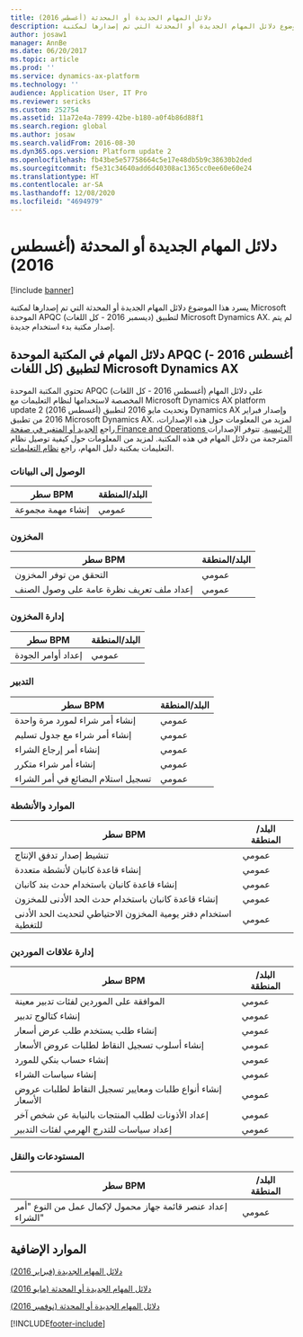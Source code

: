 ```yaml
---
title: دلائل المهام الجديدة أو المحدثة (أغسطس 2016)
description: يسرد هذا الموضوع دلائل المهام الجديدة أو المحدثة التي تم إصدارها لمكتبة Microsoft الموحدة APQC (ديسمبر 2016 - كل اللغات) لتطبيق Microsoft Dynamics AX. لم يتم إصدار مكتبة بدء استخدام جديدة.
author: josaw1
manager: AnnBe
ms.date: 06/20/2017
ms.topic: article
ms.prod: ''
ms.service: dynamics-ax-platform
ms.technology: ''
audience: Application User, IT Pro
ms.reviewer: sericks
ms.custom: 252754
ms.assetid: 11a72e4a-7899-42be-b180-a0f4b86d88f1
ms.search.region: global
ms.author: josaw
ms.search.validFrom: 2016-08-30
ms.dyn365.ops.version: Platform update 2
ms.openlocfilehash: fb43be5e57758664c5e17e48db5b9c38630b2ded
ms.sourcegitcommit: f5e31c34640add6d40308ac1365cc0ee60e60e24
ms.translationtype: HT
ms.contentlocale: ar-SA
ms.lasthandoff: 12/08/2020
ms.locfileid: "4694979"
---
```

# <a name="new-or-updated-task-guides-august-2016"></a>دلائل المهام الجديدة أو المحدثة (أغسطس 2016)

[!include [banner](../includes/banner.md)]

يسرد هذا الموضوع دلائل المهام الجديدة أو المحدثة التي تم إصدارها لمكتبة Microsoft الموحدة APQC (ديسمبر 2016 - كل اللغات) لتطبيق Microsoft Dynamics AX. لم يتم إصدار مكتبة بدء استخدام جديدة.

## <a name="task-guides-in-the-august-2016---all-languages-apqc-unified-library-for-microsoft-dynamics-ax"></a>دلائل المهام في المكتبة الموحدة APQC (أغسطس 2016 - كل اللغات) لتطبيق Microsoft Dynamics AX

تحتوي المكتبة الموحدة APQC (أغسطس 2016 - كل اللغات) على دلائل المهام المخصصة لاستخدامها لنظام التعليمات مع Microsoft Dynamics AX platform update 2 (أغسطس 2016) وتحديث مايو 2016 لتطبيق Dynamics AX وإصدار فبراير 2016 من تطبيق Microsoft Dynamics AX. لمزيد من المعلومات حول هذه الإصدارات، راجع [الجديد أو المتغير في صفحة Finance and Operations الرئيسية](whats-new-changed.md). تتوفر الإصدارات المترجمة من دلائل المهام في هذه المكتبة. لمزيد من المعلومات حول كيفية توصيل نظام التعليمات بمكتبة دليل المهام، راجع [نظام التعليمات](help-overview.md).

### <a name="data-access"></a>الوصول إلى البيانات

| سطر BPM           | البلد/المنطقة |
|--------------------|----------------|
| إنشاء مهمة مجموعة | عمومي         |

### <a name="inventory"></a>المخزون

| سطر BPM                                | البلد/المنطقة |
|-----------------------------------------|----------------|
| التحقق من توفر المخزون         | عمومي         |
| إعداد ملف تعريف نظرة عامة على وصول الصنف | عمومي         |

### <a name="inventory-management"></a>إدارة المخزون

| سطر BPM              | البلد/المنطقة |
|-----------------------|----------------|
| إعداد أوامر الجودة | عمومي         |

### <a name="procurement"></a>التدبير

| سطر BPM                                          | البلد/المنطقة |
|---------------------------------------------------|----------------|
| إنشاء أمر شراء لمورد مرة واحدة   | عمومي         |
| إنشاء أمر شراء مع جدول تسليم  | عمومي         |
| إنشاء أمر إرجاع الشراء                    | عمومي         |
| إنشاء أمر شراء متكرر                    | عمومي         |
| تسجيل استلام البضائع في أمر الشراء | عمومي         |

### <a name="resource-and-activities"></a>الموارد والأنشطة

| سطر BPM                                                | البلد/المنطقة |
|---------------------------------------------------------|----------------|
| تنشيط إصدار تدفق الإنتاج                      | عمومي         |
| إنشاء قاعدة كانبان لأنشطة متعددة            | عمومي         |
| إنشاء قاعدة كانبان باستخدام حدث بند كانبان          | عمومي         |
| إنشاء قاعدة كانبان باستخدام حدث الحد الأدنى للمخزون        | عمومي         |
| استخدام دفتر يومية المخزون الاحتياطي لتحديث الحد الأدنى للتغطية | عمومي         |

### <a name="supplier-relationship-management"></a>إدارة علاقات الموردين

| سطر BPM                                                           | البلد/المنطقة |
|--------------------------------------------------------------------|----------------|
| الموافقة على الموردين لفئات تدبير معينة                | عمومي         |
| إنشاء كتالوج تدبير                                       | عمومي         |
| إنشاء طلب يستخدم طلب عرض أسعار                              | عمومي         |
| إنشاء أسلوب تسجيل النقاط لطلبات عروض الأسعار                                   | عمومي         |
| إنشاء حساب بنكي للمورد                                       | عمومي         |
| إنشاء سياسات الشراء                                         | عمومي         |
| إنشاء أنواع طلبات ومعايير تسجيل النقاط‬ لطلبات عروض الأسعار            | عمومي         |
| إعداد الأذونات لطلب المنتجات بالنيابة عن شخص آخر | عمومي         |
| إعداد سياسات للتدرج الهرمي لفئات التدبير               | عمومي         |

### <a name="warehouse-and-transportation"></a>المستودعات والنقل

| سطر BPM                                                                    | البلد/المنطقة |
|-----------------------------------------------------------------------------|----------------|
| إعداد عنصر قائمة جهاز محمول لإكمال عمل من النوع "أمر الشراء" | عمومي         |

## <a name="additional-resources"></a>الموارد الإضافية

[دلائل المهام الجديدة (فبراير 2016)](new-task-guides-available-february-2016.md)

[دلائل المهام الجديدة أو المحدثة (مايو 2016)](new-updated-task-guides-available-may-2016.md)

[دلائل المهام الجديدة أو المحدثة (نوفمبر 2016)‬](new-task-guides-november-2016.md)


[!INCLUDE[footer-include](../../../includes/footer-banner.md)]